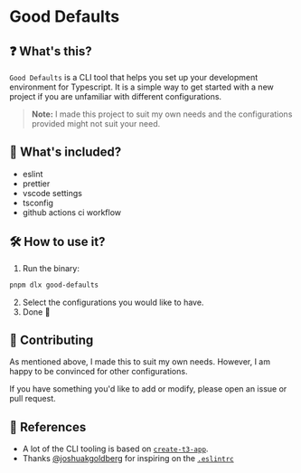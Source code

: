 # Good Defaults

## ❓ What's this?

`Good Defaults` is a CLI tool that helps you set up your development environment for Typescript. It is a simple way to get started with a new project if you are unfamiliar with different configurations.

> **Note:** I made this project to suit my own needs and the configurations provided might not suit your need.

## 🧩 What's included?

- eslint
- prettier
- vscode settings
- tsconfig
- github actions ci workflow

## 🛠 How to use it?

1. Run the binary:

```bash
pnpm dlx good-defaults
```

2. Select the configurations you would like to have.
3. Done 🚀

## 💖 Contributing

As mentioned above, I made this to suit my own needs. However, I am happy to be convinced for other configurations.

If you have something you'd like to add or modify, please open an issue or pull request.

## 📜 References

- A lot of the CLI tooling is based on [`create-t3-app`](https://github.com/t3-oss/create-t3-app).
- Thanks [@joshuakgoldberg](https://github.com/JoshuaKGoldberg) for inspiring on the [`.eslintrc`](./.eslintrc)
